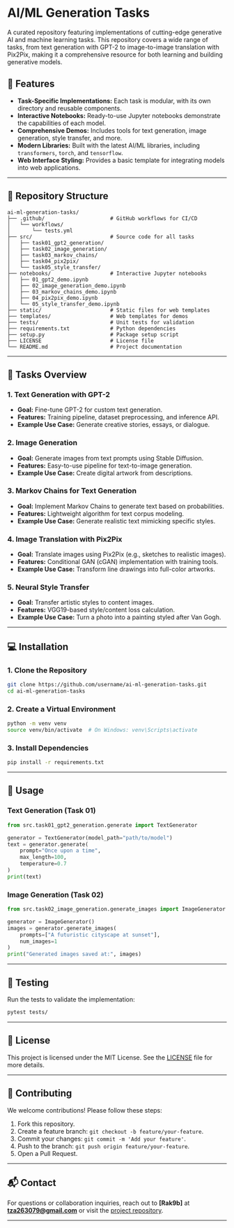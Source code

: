 
# AI/ML Generation Tasks

A curated repository featuring implementations of cutting-edge generative AI and machine learning tasks. This repository covers a wide range of tasks, from text generation with GPT-2 to image-to-image translation with Pix2Pix, making it a comprehensive resource for both learning and building generative models.

## 🚀 Features

- **Task-Specific Implementations:** Each task is modular, with its own directory and reusable components.
- **Interactive Notebooks:** Ready-to-use Jupyter notebooks demonstrate the capabilities of each model.
- **Comprehensive Demos:** Includes tools for text generation, image generation, style transfer, and more.
- **Modern Libraries:** Built with the latest AI/ML libraries, including `transformers`, `torch`, and `tensorflow`.
- **Web Interface Styling:** Provides a basic template for integrating models into web applications.

---

## 📁 Repository Structure

```plaintext
ai-ml-generation-tasks/
├── .github/                     # GitHub workflows for CI/CD
│   └── workflows/
│       └── tests.yml
├── src/                         # Source code for all tasks
│   ├── task01_gpt2_generation/
│   ├── task02_image_generation/
│   ├── task03_markov_chains/
│   ├── task04_pix2pix/
│   └── task05_style_transfer/
├── notebooks/                   # Interactive Jupyter notebooks
│   ├── 01_gpt2_demo.ipynb
│   ├── 02_image_generation_demo.ipynb
│   ├── 03_markov_chains_demo.ipynb
│   ├── 04_pix2pix_demo.ipynb
│   └── 05_style_transfer_demo.ipynb
├── static/                      # Static files for web templates
├── templates/                   # Web templates for demos
├── tests/                       # Unit tests for validation
├── requirements.txt             # Python dependencies
├── setup.py                     # Package setup script
├── LICENSE                      # License file
└── README.md                    # Project documentation
```

---

## 🧠 Tasks Overview

### **1. Text Generation with GPT-2**
- **Goal:** Fine-tune GPT-2 for custom text generation.
- **Features:** Training pipeline, dataset preprocessing, and inference API.
- **Example Use Case:** Generate creative stories, essays, or dialogue.

### **2. Image Generation**
- **Goal:** Generate images from text prompts using Stable Diffusion.
- **Features:** Easy-to-use pipeline for text-to-image generation.
- **Example Use Case:** Create digital artwork from descriptions.

### **3. Markov Chains for Text Generation**
- **Goal:** Implement Markov Chains to generate text based on probabilities.
- **Features:** Lightweight algorithm for text corpus modeling.
- **Example Use Case:** Generate realistic text mimicking specific styles.

### **4. Image Translation with Pix2Pix**
- **Goal:** Translate images using Pix2Pix (e.g., sketches to realistic images).
- **Features:** Conditional GAN (cGAN) implementation with training tools.
- **Example Use Case:** Transform line drawings into full-color artworks.

### **5. Neural Style Transfer**
- **Goal:** Transfer artistic styles to content images.
- **Features:** VGG19-based style/content loss calculation.
- **Example Use Case:** Turn a photo into a painting styled after Van Gogh.

---

## 💻 Installation

### **1. Clone the Repository**
```bash
git clone https://github.com/username/ai-ml-generation-tasks.git
cd ai-ml-generation-tasks
```

### **2. Create a Virtual Environment**
```bash
python -m venv venv
source venv/bin/activate  # On Windows: venv\Scripts\activate
```

### **3. Install Dependencies**
```bash
pip install -r requirements.txt
```

---

## 🔧 Usage

### **Text Generation (Task 01)**
```python
from src.task01_gpt2_generation.generate import TextGenerator

generator = TextGenerator(model_path="path/to/model")
text = generator.generate(
    prompt="Once upon a time",
    max_length=100,
    temperature=0.7
)
print(text)
```

### **Image Generation (Task 02)**
```python
from src.task02_image_generation.generate_images import ImageGenerator

generator = ImageGenerator()
images = generator.generate_images(
    prompts=["A futuristic cityscape at sunset"],
    num_images=1
)
print("Generated images saved at:", images)
```

---

## 🧪 Testing

Run the tests to validate the implementation:
```bash
pytest tests/
```

---

## 📜 License

This project is licensed under the MIT License. See the [LICENSE](LICENSE) file for more details.

---

## 🤝 Contributing

We welcome contributions! Please follow these steps:
1. Fork this repository.
2. Create a feature branch: `git checkout -b feature/your-feature`.
3. Commit your changes: `git commit -m 'Add your feature'`.
4. Push to the branch: `git push origin feature/your-feature`.
5. Open a Pull Request.

---

## 📬 Contact

For questions or collaboration inquiries, reach out to **[Rak9b]** at **tza263079@gmail.com** or visit the [project repository](https://github.com/username/ai-ml-generation-tasks).

---

